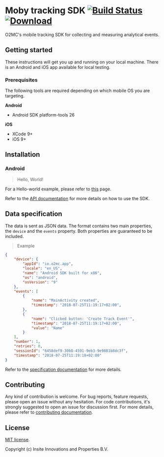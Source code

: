 # Moby tracking SDK [![Build Status](https://travis-ci.org/O2MC/moby-tracking-sdk.svg?branch=master)](https://travis-ci.org/O2MC/moby-tracking-sdk) [ ![Download](https://api.bintray.com/packages/edwinvrooij/moby-tracking-sdk-test/io.o2mc.sdk/images/download.svg) ](https://bintray.com/edwinvrooij/moby-tracking-sdk-test/io.o2mc.sdk/_latestVersion)

O2MC's mobile tracking SDK for collecting and measuring analytical events.

## Getting started

These instructions will get you up and running on your local machine. There is an Android and iOS app available for local testing.

### Prerequisites
The following tools are required depending on which mobile OS you are targeting.

**Android**

* Android SDK platform-tools 26

**iOS**

* XCode 9+
* iOS 9+



## Installation

### Android
> Hello, World!

For a Hello-world example, please refer to [this](docs/ANDROID.md) page.

Refer to the [API documentation](docs#api) for more details on how to use the SDK.

## Data specification
The data is sent as JSON data. The format contains two main properties, the `device` and the `events` property. Both properties are guaranteed to be included.

> Example
```json
{
    "device": {
        "appId": "io.o2mc.app",
        "locale": "en_US",
        "name": "Android SDK built for x86",
        "os": "android",
        "osVersion": "9"
    },
    "events": [
        {
            "name": "MainActivity created",                                                     
            "timestamp": "2018-07-25T11:19:17+02:00",
        },
        {
            "name": "Clicked button: 'Create Track Event'",                                                     
            "timestamp": "2018-07-25T11:19:17+02:00",
            "value": "Name"
        }
    ],
    "number": 1,
    "retries": 0,
    "sessionId": "6458def9-30b8-4591-9eb3-9e9881b8dc3f",
    "timestamp": "2018-07-25T11:19:18+02:00"
}
```

Refer to the [specification documentation](docs/DATA_SPECIFICATION.md) for more details.

## Contributing

Any kind of contribution is welcome.
For bug reports, feature requests, please open an issue without any hesitation.
For code contributions, it's strongly suggested to open an issue for discussion first. For more details, please refer to [contributing documentation](docs/CONTRIBUTING.md).

## License

[MIT license](LICENSE).

Copyright (c) Insite Innovations and Properties B.V.
